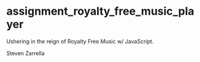 # assignment_royalty_free_music_player
Ushering in the reign of Royalty Free Music w/ JavaScript.

Steven Zarrella